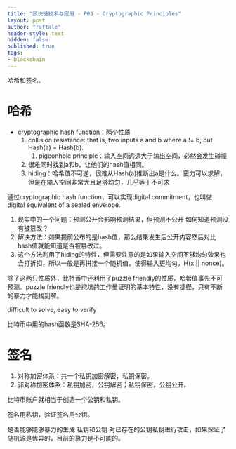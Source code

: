 ```yaml
---
title: "区块链技术与应用 - P03 - Cryptographic Principles"
layout: post
author: "raftale"
header-style: text
hidden: false
published: true
tags:
- blockchain
---
```


哈希和签名。

# 哈希

- cryptographic hash function：两个性质
    1. collision resistance: that is, two inputs a and b where a != b, but Hash(a) = Hash(b).
        1. pigeonhole principle：输入空间远远大于输出空间，必然会发生碰撞
    2. 很难同时找到a和b，让他们的hash值相同。
    3. hiding：哈希值不可逆，很难从Hash(a)推断出a是什么。蛮力可以求解，但是在输入空间非常大且足够均匀，几乎等于不可求



通过cryptographic hash function，可以实现digital commitment，也叫做digital equivalent of a sealed envelope.

1. 现实中的一个问题：预测公开会影响预测结果，但预测不公开 如何知道预测没有被篡改？
2. 解决方法：如果提前公布的是hash值，那么结果发生后公开内容然后对比hash值就能知道是否被篡改过。
3. 这个方法利用了hiding的特性，但需要注意的是如果输入空间不够均匀效果也会打折扣，所以一般是再拼接一个随机值，使得输入更均匀。H(x || nonce)。



除了这两只性质外，比特币中还利用了puzzle friendly的性质，哈希值事先不可预测。puzzle friendly也是挖坑的工作量证明的基本特性，没有捷径，只有不断的暴力才能找到解。

difficult to solve, easy to verify



比特币中用的hash函数是SHA-256。

# 签名

1. 对称加密体系：共一个私钥加密解密，私钥保密。
2. 非对称加密体系：私钥加密，公钥解密；私钥保密，公钥公开。



比特币账户就相当于创造一个公钥和私钥。



签名用私钥，验证签名用公钥。

是否能够能够暴力的生成 私钥和公钥 对已存在的公钥私钥进行攻击，如果保证了随机源是优异的，目前的算力是不可能的。
